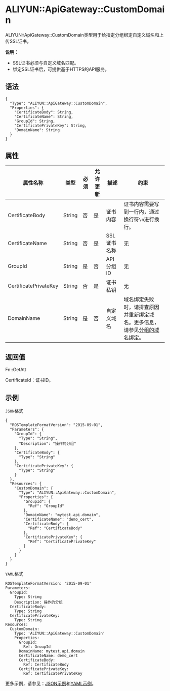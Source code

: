 # ALIYUN::ApiGateway::CustomDomain

ALIYUN::ApiGateway::CustomDomain类型用于给指定分组绑定自定义域名和上传SSL证书。

**说明：**

-   SSL证书必须与自定义域名匹配。
-   绑定SSL证书后，可提供基于HTTPS的API服务。

## 语法

```
{
  "Type": "ALIYUN::ApiGateway::CustomDomain",
  "Properties": {
    "CertificateBody": String,
    "CertificateName": String,
    "GroupId": String,
    "CertificatePrivateKey": String,
    "DomainName": String
  }
}
```

## 属性

|属性名称|类型|必须|允许更新|描述|约束|
|----|--|--|----|--|--|
|CertificateBody|String|否|是|证书内容|证书内容需要写到一行内，通过换行符`\n`进行换行。|
|CertificateName|String|否|是|SSL证书名称|无|
|GroupId|String|是|否|API分组ID|无|
|CertificatePrivateKey|String|否|是|证书私钥|无|
|DomainName|String|是|否|自定义域名|域名绑定失败时，请排查原因并重新绑定域名。更多信息，请参见[分组的域名绑定](https://www.alibabacloud.com/help/doc-detail/159014.html)。 |

## 返回值

Fn::GetAtt

CertificateId：证书ID。

## 示例

`JSON`格式

```
{
  "ROSTemplateFormatVersion": "2015-09-01",
  "Parameters": {
    "GroupId": {
      "Type": "String",
      "Description": "操作的分组"
    },
    "CertificateBody": {
      "Type": "String"
    },
    "CertificatePrivateKey": {
      "Type": "String"
    }
  },
  "Resources": {
    "CustomDomain": {
      "Type": "ALIYUN::ApiGateway::CustomDomain",
      "Properties": {
        "GroupId": {
          "Ref": "GroupId"
        },
        "DomainName": "mytest.api.domain",
        "CertificateName": "demo_cert",
        "CertificateBody": {
          "Ref": "CertificateBody"
        },
        "CertificatePrivateKey": {
          "Ref": "CertificatePrivateKey"
        }
      }
    }
  }
}
```

`YAML`格式

```
ROSTemplateFormatVersion: '2015-09-01'
Parameters:
  GroupId:
    Type: String
    Description: 操作的分组
  CertificateBody:
    Type: String
  CertificatePrivateKey:
    Type: String
Resources:
  CustomDomain:
    Type: 'ALIYUN::ApiGateway::CustomDomain'
    Properties:
      GroupId:
        Ref: GroupId
      DomainName: mytest.api.domain
      CertificateName: demo_cert
      CertificateBody:
        Ref: CertificateBody
      CertificatePrivateKey:
        Ref: CertificatePrivateKey

```

更多示例，请参见：[JSON示例](https://github.com/aliyun/ros-templates/tree/master/ResourceTemplates/ApiGateway/JSON/CustomDomain.json)和[YAML示例](https://github.com/aliyun/ros-templates/tree/master/ResourceTemplates/ApiGateway/YAML/CustomDomain.yml)。

